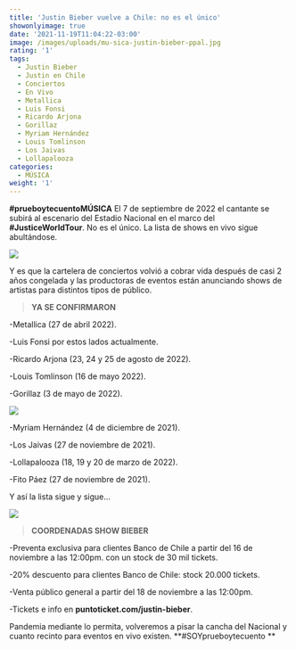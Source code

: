 ```yaml
---
title: 'Justin Bieber vuelve a Chile: no es el único'
showonlyimage: true
date: '2021-11-19T11:04:22-03:00'
image: /images/uploads/mu-sica-justin-bieber-ppal.jpg
rating: '1'
tags:
  - Justin Bieber
  - Justin en Chile
  - Conciertos
  - En Vivo
  - Metallica
  - Luis Fonsi
  - Ricardo Arjona
  - Gorillaz
  - Myriam Hernández
  - Louis Tomlinson
  - Los Jaivas
  - Lollapalooza
categories:
  - MÚSICA
weight: '1'
---
```

**\#prueboytecuentoMÚSICA** El 7 de septiembre de 2022 el cantante se subirá al escenario del Estadio Nacional en el marco del **\#JusticeWorldTour**. No es el único. La lista de shows en vivo sigue abultándose.



<!--more-->



![](/images/uploads/mu-sica-justin-bieber-ppal.jpg)

Y es que la cartelera de conciertos volvió a cobrar vida después de casi 2 años congelada y las productoras de eventos están anunciando shows de artistas para distintos tipos de público.



> **YA SE CONFIRMARON**

\-Metallica (27 de abril 2022).

\-Luis Fonsi por estos lados actualmente.

\-Ricardo Arjona (23, 24 y 25 de agosto de 2022).

\-Louis Tomlinson (16 de mayo 2022).

\-Gorillaz (3 de mayo de 2022).

![](/images/uploads/mu-sica-metallica.jpg)

\-Myriam Hernández (4 de diciembre de 2021).

\-Los Jaivas (27 de noviembre de 2021).

\-Lollapalooza (18, 19 y 20 de marzo de 2022).

\-Fito Páez (27 de noviembre de 2021).

Y así la lista sigue y sigue…



![](/images/uploads/mu-sica-ricardo-arjona.jpg)

> **COORDENADAS SHOW BIEBER**



\-Preventa exclusiva para clientes Banco de Chile a partir del 16 de noviembre a las 12:00pm. con un stock de 30 mil tickets. 

\-20% descuento para clientes Banco de Chile: stock 20.000 tickets.

\-Venta público general a partir del 18 de noviembre a las 12:00pm.

\-Tickets e info en **puntoticket.com/justin-bieber**. 

Pandemia mediante lo permita, volveremos a pisar la cancha del Nacional y cuanto recinto para eventos en vivo existen. **\#SOYprueboytecuento**
